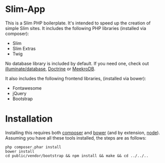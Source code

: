 # Slim-App

This is a Slim PHP boilerplate. It's intended to speed up the creation of simple Slim sites. It includes the following PHP libraries (installed via composer):

- Slim
- Slim Extras
- Twig

No database library is included by default. If you need one, check out [illuminate/database](https://packagist.org/packages/illuminate/database), [Doctrine](https://packagist.org/packages/doctrine/orm) or [MeekroDB](http://www.meekro.com/).

It also includes the following frontend libraries, (installed via bower):

- Fontawesome
- jQuery
- Bootstrap

# Installation

Installing this requires both [composer](http://getcomposer.org/) and [bower](http://bower.io/) (and by extension, [node](http://nodejs.org/)). Assuming you have all these tools installed, the steps are as follows:

    php composer.phar install
    bower install
    cd public/vendor/bootstrap && npm install && make && cd ../../..